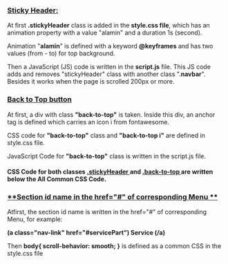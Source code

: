 ### <ins>**Sticky Header:** </ins>

At first **.stickyHeader** class is added in the **style.css file**, which has an animation property with a value "alamin" and a duration 1s (second).

Animation "**alamin**" is defined with a keyword **@keyframes** and has two values (from - to) for top background.

Then a JavaScript (JS) code is written in the **script.js** file. This JS code adds and removes "stickyHeader" class with another class ".**navbar**". Besides it works when the page is scrolled 200px or more.

### <ins>**Back to Top button** </ins>
At first, a div with class **"back-to-top"** is taken. Inside this div, an anchor tag is defined which carries an icon i from fontawesome.

CSS code for **"back-to-top"** class and **"back-to-top i"** are defined in style.css file.

JavaScript Code for **"back-to-top"** class is written in the script.js file.

#### CSS Code for both classes <ins>.stickyHeader </ins> and <ins>.back-to-top </ins> are written below the All Common CSS Code.

### <ins>**Section id name in the href="#" of corresponding Menu ** </ins>

Atfirst, the section id name is written in the href="#" of corresponding Menu, for example: 

**(a class="nav-link" href="#servicePart") Service (/a)**

Then **body{ scroll-behavior: smooth; }** is defined as a common CSS in the style.css file

